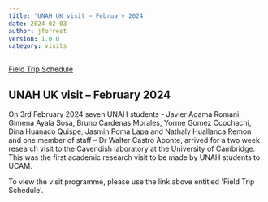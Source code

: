 ```yaml
---
title: 'UNAH UK visit – February 2024'
date: 2024-02-03
author: jforrest
version: 1.0.0
category: visits
---
```



[Field Trip Schedule](/assets/posts/UNAH_UK_programme_(spanish)_Final_Feb.24.pdf)

## UNAH UK visit – February 2024
On 3rd February 2024 seven UNAH students - Javier Agama Romani, Gimena Ayala Sosa, Bruno Cardenas Morales, Yorme Gomez Ccochachi, Dina Huanaco Quispe, Jasmin Poma Lapa and Nathaly Huallanca Remon and one member of staff – Dr Walter Castro Aponte, arrived for a two week research visit to the Cavendish laboratory at the University of Cambridge. This was the first academic research visit to be made by UNAH students to UCAM.

To view the visit programme, please use the link above entitled 'Field Trip Schedule'.

